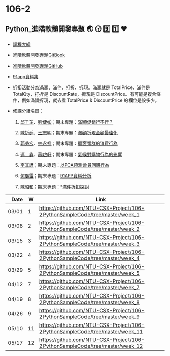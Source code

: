 # 106-2

## Python_進階軟體開發專題 :earth_asia: :clock230: :nine: :one: :heart:

- [課程大綱](https://nol.ntu.edu.tw/nol/coursesearch/print_table.php?course_id=H03%2005010&class=&dpt_code=H020&ser_no=76833&semester=106-2&lang=CH)

- [進階軟體開發專題GitBook](https://pecu.gitbooks.io/python_/content/)
- [進階軟體開發專題GitHub](https://github.com/NTU-CSX-Project/106-2PythonSampleCode)
- [91app資料集](https://drive.google.com/drive/folders/1g7Q81jHDXpJcWdhJEDl8h_wS_XmODgiB?usp=sharing)
- 折扣活動分為滿額、滿件、打折、折現。滿額就是 TotalPrice，滿件是 TotalQty，打折是 DiscountRate，折現是 DiscountPrice。有可能是複合條件，例如滿額折現，就去看 TotalPrice & DiscountPrice 的欄位是設多少。

- 修課分組名單：

  1. [邱千芷](https://github.com/JessieChiu/CSXSpring2018_Python)、[劉倢如](https://github.com/janeru/b3801053csx)；期末專題：[滿額促銷行不行？](https://docs.google.com/presentation/d/e/2PACX-1vTy_QPcdauhGzRhCA-MwQLGfaVrreugmTPtoDDZ79QCulse5IbV9BXJuoFa52Npa4-4rFofNtu5Jl8T/pub?start=false&loop=false&delayms=3000)
  
  2. [陳祈廷](https://github.com/rt6972177/106-2)、[王志明](https://github.com/cmengwong/STASD)；期末專題：[滿額折現金額最佳化](https://github.com/rt6972177/106-2/raw/master/Final_Proposal/%E9%80%B2%E9%9A%8E%E8%BB%9F%E9%AB%94%E6%9C%9F%E6%9C%AB%E5%A0%B1%E5%91%8A.pdf)
  
  3. [郭芛宏](https://github.com/s972301/Programming)、[林永祥](https://github.com/andylinpersonal/CSX_Project_2018S)；期末專題：[顧客類群的消費行為](https://docs.google.com/presentation/d/e/2PACX-1vSsVIVF-VI4MNFxdbFJrHWTFVdqmV-Ka5sOPG8RO7QDj9LXPa-6iT3qId-0X-kzHo9nCiDZsGuQvYiw/pub?start=false&loop=false&delayms=3000)
  
  4. [連　鑫](https://github.com/liansin/Class_CSX)、[蕭啟軒](https://github.com/superAwhite/CSX_course)；期末專題：[氣候對購物行為的影響](https://github.com/superAwhite/CSX_course/raw/master/final/CSX_Final.pptx)
  
  5. [李其諺](https://github.com/sopper08/NTU-CSX-Project)；期末專題：[以PCA預測會員回購行為](https://docs.google.com/presentation/d/11MGk_Lhe6OpgLEpmnn4GEe6IYPWDt6px-N_KlaP2W3Q/edit?ts=5b2b450e#slide=id.p)
  
  6. [何廣雷](https://github.com/KungRayHo/python_project)；期末專題：[91APP資料分析](https://github.com/KungRayHo/python_project/raw/master/%5Bpython%5D%20FinalProject/%E5%A0%B1%E5%91%8A/FinalProject_final%20version.pdf)
  
  7. [陳昭和](https://github.com/chenshowa/Showa_CsxPython)；期末專題：*[滿件折扣探討]()
  
| Date   | W    | Link                                                           |
| --:    | --   | --                                                             |
| 03/01  |  1   | https://github.com/NTU-CSX-Project/106-2PythonSampleCode/tree/master/week_1 |
| 03/08  |  2   | https://github.com/NTU-CSX-Project/106-2PythonSampleCode/tree/master/week_2 |
| 03/15  |  3   | https://github.com/NTU-CSX-Project/106-2PythonSampleCode/tree/master/week_3 |
| 03/22  |  4   | https://github.com/NTU-CSX-Project/106-2PythonSampleCode/tree/master/week_4 |
| 03/29  |  5   | https://github.com/NTU-CSX-Project/106-2PythonSampleCode/tree/master/week_5 |
| 04/12  |  7   | https://github.com/NTU-CSX-Project/106-2PythonSampleCode/tree/master/week_7 |
| 04/19  |  8   | https://github.com/NTU-CSX-Project/106-2PythonSampleCode/tree/master/week_8 |
| 04/26  |  9   | https://github.com/NTU-CSX-Project/106-2PythonSampleCode/tree/master/week_9 |
| 05/10  |  11  | https://github.com/NTU-CSX-Project/106-2PythonSampleCode/tree/master/week_11 |
| 05/17  |  12  | https://github.com/NTU-CSX-Project/106-2PythonSampleCode/tree/master/week_12 |

